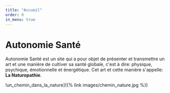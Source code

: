 ```yaml
---
title: "Accueil"
order: 0
in_menu: true
---
```

# Autonomie Santé

Autonomie Santé est un site qui a pour objet de présenter et transmettre un art et une manière de cultiver sa santé globale, c'est à dire: physique, psychique, émotionnelle et énergétique. 
Cet art et cette manière s'appelle: **La Naturopathie**.





!un_chemin_dans_la_nature]({% link images/chemin_nature.jpg %}) 